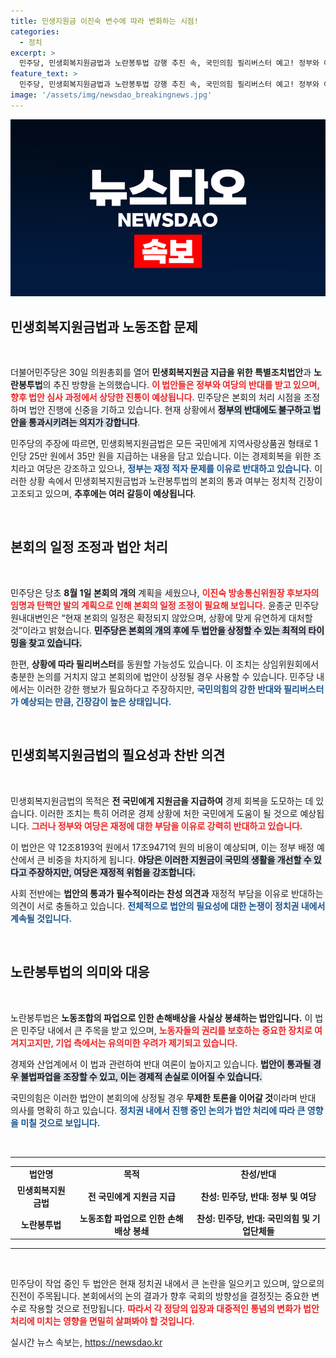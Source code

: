 ```yaml
---
title: 민생지원금 이진숙 변수에 따라 변화하는 시점!
categories:
  - 정치
excerpt: >
  민주당, 민생회복지원금법과 노란봉투법 강행 추진 속, 국민의힘 필리버스터 예고! 정부와 여당 반대 속 이들이 법안 처리에 나서면 정국의 심각한 갈등이 불가피하다. 클릭하고 더 알아보세요!
feature_text: >
  민주당, 민생회복지원금법과 노란봉투법 강행 추진 속, 국민의힘 필리버스터 예고! 정부와 여당 반대 속 이들이 법안 처리에 나서면 정국의 심각한 갈등이 불가피하다. 클릭하고 더 알아보세요!
image: '/assets/img/newsdao_breakingnews.jpg'
---
```


<p><img src="/assets/img/newsdao_breakingnews.jpg" alt="ontimetimes 속보" /></p>

<h2 data-ke-size="size26">민생회복지원금법과 노동조합 문제</h2>

<p data-ke-size="size16">&nbsp;</p>

<p>더불어민주당은 30일 의원총회를 열어 <b>민생회복지원금 지급을 위한 특별조치법안</b>과 <b>노란봉투법</b>의 추진 방향을 논의했습니다. <b><span style="color: #ee2323;">이 법안들은 정부와 여당의 반대를 받고 있으며, 향후 법안 심사 과정에서 상당한 진통이 예상됩니다.</span></b> 민주당은 본회의 처리 시점을 조정하며 법안 진행에 신중을 기하고 있습니다. 현재 상황에서 <b><span style="background-color: #21538527;">정부의 반대에도 불구하고 법안을 통과시키려는 의지가 강합니다</span></b>. </p>

<p>민주당의 주장에 따르면, 민생회복지원금법은 모든 국민에게 지역사랑상품권 형태로 1인당 25만 원에서 35만 원을 지급하는 내용을 담고 있습니다. 이는 경제회복을 위한 조치라고 여당은 강조하고 있으나, <b><span style="color: #1a5490;">정부는 재정 적자 문제를 이유로 반대하고 있습니다.</span></b> 이러한 상황 속에서 민생회복지원금법과 노란봉투법의 본회의 통과 여부는 정치적 긴장이 고조되고 있으며, <b>추후에는 여러 갈등이 예상됩니다</b>.</p>

<p data-ke-size="size16">&nbsp;</p>

<h2 data-ke-size="size26">본회의 일정 조정과 법안 처리</h2>

<p data-ke-size="size16">&nbsp;</p>

<p>민주당은 당초 <b>8월 1일 본회의 개의</b> 계획을 세웠으나, <b><span style="color: #ee2323;">이진숙 방송통신위원장 후보자의 임명과 탄핵안 발의 계획으로 인해 본회의 일정 조정이 필요해 보입니다.</span></b> 윤종군 민주당 원내대변인은 “현재 본회의 일정은 확정되지 않았으며, 상황에 맞게 유연하게 대처할 것”이라고 밝혔습니다. <b><span style="background-color: #21538527;">민주당은 본회의 개의 후에 두 법안을 상정할 수 있는 최적의 타이밍을 찾고 있습니다.</span></b></p>

<p>한편, <b>상황에 따라 필리버스터</b>를 동원할 가능성도 있습니다. 이 조치는 상임위원회에서 충분한 논의를 거치지 않고 본회의에 법안이 상정될 경우 사용할 수 있습니다. 민주당 내에서는 이러한 강한 행보가 필요하다고 주장하지만, <b><span style="color: #1a5490;">국민의힘의 강한 반대와 필리버스터가 예상되는 만큼, 긴장감이 높은 상태입니다.</span></b></p>

<p data-ke-size="size16">&nbsp;</p>

<h2 data-ke-size="size26">민생회복지원금법의 필요성과 찬반 의견</h2>

<p data-ke-size="size16">&nbsp;</p>

<p>민생회복지원금법의 목적은 <b>전 국민에게 지원금을 지급하여</b> 경제 회복을 도모하는 데 있습니다. 이러한 조치는 특히 어려운 경제 상황에 처한 국민에게 도움이 될 것으로 예상됩니다. <b><span style="color: #ee2323;">그러나 정부와 여당은 재정에 대한 부담을 이유로 강력히 반대하고 있습니다.</span></b> </p>

<p>이 법안은 약 12조8193억 원에서 17조9471억 원의 비용이 예상되며, 이는 정부 배정 예산에서 큰 비중을 차지하게 됩니다. <b><span style="background-color: #21538527;">야당은 이러한 지원금이 국민의 생활을 개선할 수 있다고 주장하지만, 여당은 재정적 위험을 강조합니다.</span></b> </p>

<p>사회 전반에는 <b>법안의 통과가 필수적이라는 찬성 의견과</b> 재정적 부담을 이유로 반대하는 의견이 서로 충돌하고 있습니다. <b><span style="color: #1a5490;">전체적으로 법안의 필요성에 대한 논쟁이 정치권 내에서 계속될 것입니다.</span></b></p>

<p data-ke-size="size16">&nbsp;</p>

<h2 data-ke-size="size26">노란봉투법의 의미와 대응</h2>

<p data-ke-size="size16">&nbsp;</p>

<p>노란봉투법은 <b>노동조합의 파업으로 인한 손해배상을 사실상 봉쇄하는 법안입니다.</b> 이 법은 민주당 내에서 큰 주목을 받고 있으며, <b><span style="color: #ee2323;">노동자들의 권리를 보호하는 중요한 장치로 여겨지고지만, 기업 측에서는 유의미한 우려가 제기되고 있습니다.</span></b> </p>

<p>경제와 산업계에서 이 법과 관련하여 반대 여론이 높아지고 있습니다. <b><span style="background-color: #21538527;">법안이 통과될 경우 불법파업을 조장할 수 있고, 이는 경제적 손실로 이어질 수 있습니다.</span></b> </p>

<p>국민의힘은 이러한 법안이 본회의에 상정될 경우 <b>무제한 토론을 이어갈 것</b>이라며 반대 의사를 명확히 하고 있습니다. <b><span style="color: #1a5490;">정치권 내에서 진행 중인 논의가 법안 처리에 따라 큰 영향을 미칠 것으로 보입니다.</span></b></p>

<p data-ke-size="size16">&nbsp;</p>

<hr>

<table style="width: 100%; border-collapse: collapse;">
<tbody><tr>
<td style="text-align: center; height: 17px;"><b>법안명</b></td>
<td style="text-align: center; height: 17px;"><b>목적</b></td>
<td style="text-align: center; height: 17px;"><b>찬성/반대</b></td>
</tr>
<tr>
<td style="text-align: center; height: 17px;"><b>민생회복지원금법</b></td>
<td style="text-align: center; height: 17px;"><b>전 국민에게 지원금 지급</b></td>
<td style="text-align: center; height: 17px;"><b>찬성: 민주당, 반대: 정부 및 여당</b></td>
</tr>
<tr>
<td style="text-align: center; height: 17px;"><b>노란봉투법</b></td>
<td style="text-align: center; height: 17px;"><b>노동조합 파업으로 인한 손해배상 봉쇄</b></td>
<td style="text-align: center; height: 17px;"><b>찬성: 민주당, 반대: 국민의힘 및 기업단체들</b></td>
</tr>
</tbody></table>

<hr>

<p data-ke-size="size16">&nbsp;</p>

<p>민주당이 작업 중인 두 법안은 현재 정치권 내에서 큰 논란을 일으키고 있으며, 앞으로의 진전이 주목됩니다. 본회에서의 논의 결과가 향후 국회의 방향성을 결정짓는 중요한 변수로 작용할 것으로 전망됩니다. <b><span style="color: #ee2323;">따라서 각 정당의 입장과 대중적인 통념의 변화가 법안 처리에 미치는 영향을 면밀히 살펴봐야 할 것입니다.</span></b></p>
실시간 뉴스 속보는, <a href="https://newsdao.kr" rel="dofollow">https://newsdao.kr</a>


